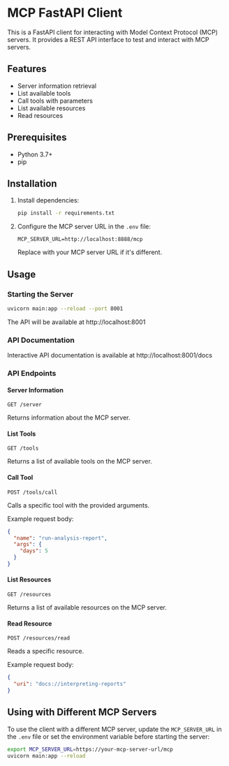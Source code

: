 # MCP FastAPI Client

This is a FastAPI client for interacting with Model Context Protocol (MCP) servers. It provides a REST API interface to test and interact with MCP servers.

## Features

- Server information retrieval
- List available tools
- Call tools with parameters
- List available resources
- Read resources

## Prerequisites

- Python 3.7+
- pip

## Installation

1. Install dependencies:
   ```bash
   pip install -r requirements.txt
   ```

2. Configure the MCP server URL in the `.env` file:
   ```
   MCP_SERVER_URL=http://localhost:8888/mcp
   ```
   
   Replace with your MCP server URL if it's different.

## Usage

### Starting the Server

```bash
uvicorn main:app --reload --port 8001
```

The API will be available at http://localhost:8001

### API Documentation

Interactive API documentation is available at http://localhost:8001/docs

### API Endpoints

#### Server Information

```
GET /server
```

Returns information about the MCP server.

#### List Tools

```
GET /tools
```

Returns a list of available tools on the MCP server.

#### Call Tool

```
POST /tools/call
```

Calls a specific tool with the provided arguments.

Example request body:
```json
{
  "name": "run-analysis-report",
  "args": {
    "days": 5
  }
}
```

#### List Resources

```
GET /resources
```

Returns a list of available resources on the MCP server.

#### Read Resource

```
POST /resources/read
```

Reads a specific resource.

Example request body:
```json
{
  "uri": "docs://interpreting-reports"
}
```

## Using with Different MCP Servers

To use the client with a different MCP server, update the `MCP_SERVER_URL` in the `.env` file or set the environment variable before starting the server:

```bash
export MCP_SERVER_URL=https://your-mcp-server-url/mcp
uvicorn main:app --reload
```
